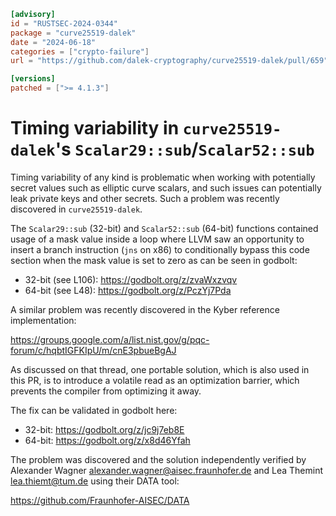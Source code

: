 ```toml
[advisory]
id = "RUSTSEC-2024-0344"
package = "curve25519-dalek"
date = "2024-06-18"
categories = ["crypto-failure"]
url = "https://github.com/dalek-cryptography/curve25519-dalek/pull/659"

[versions]
patched = [">= 4.1.3"]
```

# Timing variability in `curve25519-dalek`'s `Scalar29::sub`/`Scalar52::sub`

Timing variability of any kind is problematic when working with  potentially secret values such as
elliptic curve scalars, and such issues can potentially leak private keys and other secrets. Such a
problem was recently discovered in `curve25519-dalek`.

The `Scalar29::sub` (32-bit) and `Scalar52::sub` (64-bit) functions contained usage of a mask value
inside a loop where LLVM saw an opportunity to insert a branch instruction (`jns` on x86) to
conditionally bypass this code section when the mask value is set to zero as can be seen in godbolt:

- 32-bit (see L106): <https://godbolt.org/z/zvaWxzvqv>
- 64-bit (see L48): <https://godbolt.org/z/PczYj7Pda>

A similar problem was recently discovered in the Kyber reference implementation:

<https://groups.google.com/a/list.nist.gov/g/pqc-forum/c/hqbtIGFKIpU/m/cnE3pbueBgAJ>

As discussed on that thread, one portable solution, which is also used in this PR, is to introduce a
volatile read as an optimization barrier, which prevents the compiler from optimizing it away.

The fix can be validated in godbolt here:

- 32-bit: <https://godbolt.org/z/jc9j7eb8E>
- 64-bit: <https://godbolt.org/z/x8d46Yfah>

The problem was discovered and the solution independently verified by 
Alexander Wagner <alexander.wagner@aisec.fraunhofer.de> and Lea Themint <lea.thiemt@tum.de> using
their DATA tool:

<https://github.com/Fraunhofer-AISEC/DATA>
